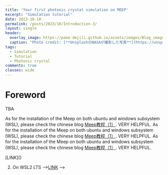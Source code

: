 ```yaml
---
title: 'Your first photonic crystal simulation on MEEP'
excerpt: "Simulation tutorial"
date: 2023-10-18
permalink: /posts/2023/10/Introduction-3/
layout: single
header:
  overlay_image: https://paoe-dejili.github.io/assets/images/Blog_images2.jpg
  caption: "Photo credit: [**UnsplashのNASAが撮影した写真**](https://unsplash.com/ja/%E5%86%99%E7%9C%9F/Q1p7bh3SHj8)"   
tags:
  - Simulation 
  - Tutorial 
  - Photonic crystal 
comments: true
classes: wide 
---
```


Foreword
=====

TBA

As for the installation of the Meep on both ubuntu and windows subsystem (WSL), please check the chinese blog [Meep教程（1）](https://zhuanlan.zhihu.com/p/162148062). VERY HELPFUL. As for the installation of the Meep on both ubuntu and windows subsystem (WSL), please check the chinese blog [Meep教程（1）](https://zhuanlan.zhihu.com/p/162148062). VERY HELPFUL. As for the installation of the Meep on both ubuntu and windows subsystem (WSL), please check the chinese blog [Meep教程（1）](https://zhuanlan.zhihu.com/p/162148062). VERY HELPFUL. 

<!-- 关于Meep的安装问题，建议区查看知乎用户 [knife lee](https://knifelees3.github.io/) 的文章 [Meep教程（1）](https://zhuanlan.zhihu.com/p/162148062)，已经总结的很全面啦。

我稍微添加一点点针对ubuntu下安装Meep的小细节。

As for the installation of the Meep on both ubuntu and windows subsystem (WSL), please check the chinese blog [Meep教程（1）](https://zhuanlan.zhihu.com/p/162148062). VERY HELPFUL. 

Hardware
------
Meep support calculation on multi-core. 

My personal workstation:

CPU: i9-10980XE
RAM: (4 x 32G) 128G DDR4-3200 

Storage: 4TB HDD x2, 1 TB SSD x2

Graphics card: RTX 2080Ti

System: Ubuntu 22.04 LTS

Installation on Ubuntu 22.04 LTS
=====

1. Download miniconda and install

2. Create conda environment and install Peep (parallel Meep)

3. Install jupyter-notebook

4. Run your first simulation

Installation on Windows Subsystem for Linux (WSL2)
=====

1. Download miniconda and install

2. Create conda environment and install Peep (parallel Meep)

3. Install jupyter-notebook

4. Run your first simulation

Check the video
=====

1. On Ubuntu 22.04 LTS -->[LINK]()
2. On WSL2 LTS -->[LINK]() -->

